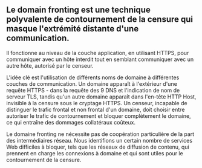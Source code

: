 ## Le domain fronting est une technique polyvalente de contournement de la censure qui masque l'extrémité distante d'une communication.
Il fonctionne au niveau de la couche application, en utilisant HTTPS, pour communiquer avec un hôte interdit tout en semblant communiquer avec un autre hôte, autorisé par le censeur.

L'idée clé est l'utilisation de différents noms de domaine à différentes couches de communication. Un domaine apparaît à l'extérieur d'une requête HTTPS - dans la requête des 9 DNS et l'indication de nom de serveur TLS, tandis qu'un autre domaine apparaît dans l'en-tête HTTP Host, invisible à la censure sous le cryptage HTTPS. Un censeur, incapable de distinguer le trafic frontal et non frontal d'un domaine, doit choisir entre autoriser le trafic de contournement et bloquer complètement le domaine, ce qui entraîne des dommages collatéraux coûteux.

Le domaine fronting ne nécessite pas de coopération particulière de la part des intermédiaires réseau. Nous identifions un certain nombre de services Web difficiles à bloquer, tels que les réseaux de diffusion de contenu, qui prennent en charge les connexions à domaine et qui sont utiles pour le contournement de la censure.
